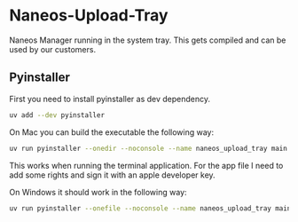 # Naneos-Upload-Tray

Naneos Manager running in the system tray.
This gets compiled and can be used by our customers.

## Pyinstaller

First you need to install pyinstaller as dev dependency.
```bash
uv add --dev pyinstaller
```

On Mac you can build the executable the following way:
```bash
uv run pyinstaller --onedir --noconsole --name naneos_upload_tray main.py --add-data "img:img"
```
This works when running the terminal application. For the app file I need to add some rights and sign it with an apple developer key.

On Windows it should work in the following way:
```bash
uv run pyinstaller --onefile --noconsole --name naneos_upload_tray main.py --add-data "img;img"
```